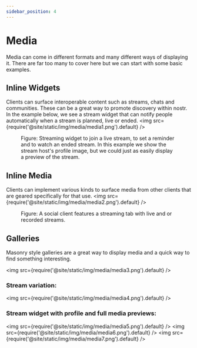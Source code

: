 ```yaml
---
sidebar_position: 4
---
```


# Media
Media can come in different formats and many different ways of displaying it. There are far too many to cover here but we can start with some basic examples. 

## Inline Widgets
Clients can surface interoperable content such as streams, chats and communities. These can be a great way to promote discovery within nostr. In the example below, we see a stream widget that can notify people automatically when a stream is planned, live or ended. 
<img src={require('@site/static/img/media/media1.png').default} />
<figure>
<figcaption>Figure: Streaming widget to join a live stream, to set a reminder and to watch an ended stream. In this example we show the stream host's profile image, but we could just as easily display a preview of the stream. </figcaption>
</figure>

## Inline Media
Clients can implement various kinds to surface media from other clients that are geared specifically for that use. 
<img src={require('@site/static/img/media/media2.png').default} />
<figure>
<figcaption>Figure: A social client features a streaming tab with live and or recorded streams. </figcaption>
</figure>

## Galleries
Masonry style galleries are a great way to display media and a quick way to find something interesting.

<img src={require('@site/static/img/media/media3.png').default} />

### Stream variation:
<img src={require('@site/static/img/media/media4.png').default} />

### Stream widget with profile and full media previews:
<img src={require('@site/static/img/media/media5.png').default} />
<img src={require('@site/static/img/media/media6.png').default} />
<img src={require('@site/static/img/media/media7.png').default} />
